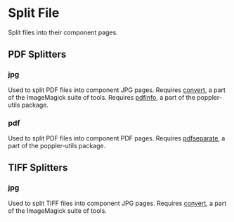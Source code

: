 # Split File

Split files into their component pages.

## PDF Splitters

### jpg

Used to split PDF files into component JPG pages. Requires [convert](https://linux.die.net/man/1/convert),
a part of the ImageMagick suite of tools. Requires [pdfinfo](https://linux.die.net/man/1/pdfinfo),
a part of the poppler-utils package.

### pdf

Used to split PDF files into component PDF pages. Requires [pdfseparate](https://www.mankier.com/1/pdfseparate),
a part of the poppler-utils package.

## TIFF Splitters

### jpg

Used to split TIFF files into component JPG pages. Requires [convert](https://linux.die.net/man/1/convert),
a part of the ImageMagick suite of tools.

